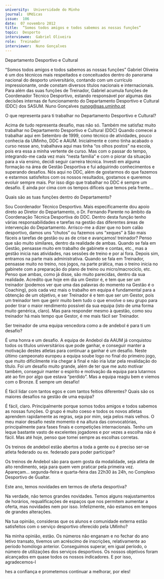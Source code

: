 ```yaml
---
university:  Universidade do Minho
journal:  UMdicas
issue:  106
date:  07 novembro 2012
title:  “Somos todos amigos e todos sabemos as nossas funções”
topic:  Desporto
interviewee:  Gabriel Oliveira
role:  Treinador
interviewer:  Nuno Gonçalves
---
```

 

 Departamento Desportivo e Cultural 

 “Somos todos amigos e todos sabemos as nossas funções” Gabriel Oliveira é um dos técnicos mais respeitados e conceituados dentro do panorama nacional do desporto universitário, contando com um currículo impressionante, onde constam diversos títulos nacionais e internacionais. Para além das suas funções de Treinador, Gabriel acumula funções de Coordenador Técnico Desportivo, estando responsável por algumas das decisões internas de funcionamento do Departamento Desportivo e Cultural (DDC) dos SASUM. Nuno Gonçalves nunog@sas.uminho.pt 

 O que representa para ti trabalhar no Departamento Desportivo e Cultural?

 Acima de tudo representa desafio, mas não só. Também me satisfaz muito trabalhar no Departamento Desportivo e Cultural (DDC) Quando comecei a trabalhar aqui em Setembro de 1999, como técnico de atividades, pouco conhecia da UMinho, DDC e AAUM. Inicialmente e como tinha acabado o curso nesse ano, trabalhava aqui mas tinha “os olhos postos” na escola, pois era essa a minha vertente de curso. Mas com o passar do tempo, integrando-me cada vez mais “nesta família” e com o piorar da situação para a via ensino, decidi seguir carreira técnica. Investi em alguma formação na área de Gestão Desportiva e fui adquirindo conhecimentos e superando desafios. Nós aqui no DDC, além de gostarmos do que fazemos e estarmos satisfeitos com os nossos resultados, gostamos e queremos evoluir sempre mais. Por isso digo que trabalhar no DDC é sempre um desafio. E ainda por cima com os tempos difíceis que temos pela frente… 

 Quais são as tuas funções dentro do Departamento?

 Sou Coordenador Técnico Desportivo. Mais especificamente dou apoio direto ao Diretor do Departamento, o Dr. Fernando Parente no âmbito da Coordenação Técnica Desportiva do DDC. Dentro desta função tenho várias responsabilidades e tarefas na gestão das diferentes áreas de intervenção do Departamento. Arrisco-me a dizer que no bom calão desportivo, damos uns “chutos” ou fazemos uns “xeques” à São mais fáceis a tarefas de gestão ou as de crise e avançamos! treinador? Penso que são muito similares, dentro da realidade de ambas. Quando se fala em Gestão, pensasse muito em trabalho de gabinete e contas, etc., mas a gestão inicia nas atividades, nas sessões de treino e por aí fora. Depois sim, entramos na parte mais administrativa. Quando se fala em Treinador, pensasse muito no treino, nos jogos, na parte prática, mas o treino inicia no gabinete com a preparação do plano de treino ou micro/macrociclo, etc. Penso que ambas, como já disse, são muito parecidas, dentro da sua realidade. Acredito que hoje em dia um Gestor é, e tem que ser um treinador (podemos ver que uma das palavras do momento na Gestão é o Coaching), pois cada vez mais o trabalho em equipa é fundamental para a obtenção de um objetivo, e ser Treinador é e tem que ser um Gestor, pois um treinador tem que gerir muito bem tudo o que envolve o seu grupo para poder tirar o maior rendimento possível da sua equipa (isto de uma forma muito genérica, claro). Mas para responder mesmo à questão, como sou treinador há mais tempo que Gestor, é me mais fácil ser Treinador.

 

 Ser treinador de uma equipa vencedora como a de andebol é para ti um desafio?

 É uma honra e um desafio. A equipa de Andebol da AAUM já conquistou todos os títulos universitários que pode ganhar, e conseguir manter a motivação destes atletas para continuar a ganhar é um desafio. Neste último campeonato europeu a equipa soube logo no final do primeiro jogo, que muito dificilmente iria chegar à final e não iria lutar pela revalidação do título. Foi um desafio muito grande, além de ter que me auto motivar também, conseguir manter o espirito e motivação da equipa para lutarmos até ao fim por algo que estava “perdido”. Mas a equipa reagiu bem e viemos com o Bronze. É sempre um desafio!

 

 É fácil lidar com tantos egos e com tantos feitios diferentes? Quais são os maiores desafios na gestão de uma equipa?

 É fácil, claro. Principalmente porque somos todos amigos e todos sabemos as nossas funções. O grupo é muito coeso e todos os novos atletas aprendem rapidamente as regras, seja por mim, seja pelos mais velhos. O meu maior desafio neste momento é na altura das convocatórias, principalmente para fases finais e competições internacionais. Tenho um leque bastante vasto de excelentes jogadores e por vezes a escolha não é fácil. Mas até hoje, penso que tomei sempre as escolhas corretas.

 

 Os treinos de andebol estão abertos a toda a gente ou é preciso ser-se atleta federado ou ex. federado para poder participar?

 Os treinos de Andebol são para quem gosta da modalidade, seja atleta de alto rendimento, seja para quem vem praticar pela primeira vez. Apareçam… segunda-feira e quarta-feira das 22h30 às 24h, no Complexo Desportivo de Gualtar.

 

 Este ano, temos novidades em termos de oferta desportiva?

 Na verdade, não temos grandes novidades. Temos alguns reajustamentos de horários, requalificações de espaços que nos permitem aumentar a oferta, mas novidades nem por isso. Infelizmente, não estamos em tempos de grandes alterações.

 

 Na tua opinião, consideras que os alunos e comunidade externa estão satisfeitos com o serviço desportivo oferecido pela UMinho?

 Na minha opinião, estão. Os números não enganam e no fechar do ano letivo transato, tivemos um acréscimo de inscrições, relativamente ao período homólogo anterior. Conseguimos superar, em igual período, o número de utilizações dos serviços desportivos. Os nossos objetivos foram alcançados em quase todos os nossos indicadores. E por isso, agradecemos-l 

 hes a confiança e prometemos continuar a melhorar, por eles!

